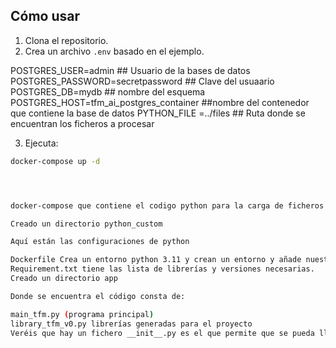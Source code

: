 
## Cómo usar

1. Clona el repositorio.
2. Crea un archivo `.env` basado en el ejemplo.

POSTGRES_USER=admin ## Usuario de la bases de datos
POSTGRES_PASSWORD=secretpassword ## Clave del usuaario
POSTGRES_DB=mydb ## nombre del esquema
POSTGRES_HOST=tfm_ai_postgres_container ##nombre del contenedor que contiene la base de datos
PYTHON_FILE =../files ## Ruta donde se encuentran los ficheros a procesar

3. Ejecuta:


```bash
docker-compose up -d




docker-compose que contiene el codigo python para la carga de ficheros

Creado un directorio python_custom

Aquí están las configuraciones de python

Dockerfile Crea un entorno python 3.11 y crean un entorno y añade nuestros requisitos de librerías y ejecuta la aplicación de carga quedando la instacia corriendo a pesar de que se halla ejecutado el codigo
Requirement.txt tiene las lista de librerías y versiones necesarias.
Creado un directorio app

Donde se encuentra el código consta de:

main_tfm.py (programa principal)
library_tfm_v0.py librerías generadas para el proyecto
Veréis que hay un fichero __init__.py es el que permite que se pueda llamar a otros py sin errores 